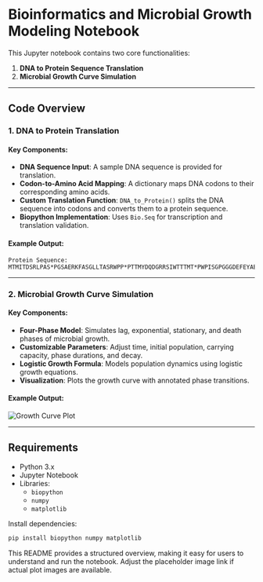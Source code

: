 # Bioinformatics and Microbial Growth Modeling Notebook

This Jupyter notebook contains two core functionalities:
1. **DNA to Protein Sequence Translation**
2. **Microbial Growth Curve Simulation**

---

## Code Overview

### 1. DNA to Protein Translation
#### Key Components:
- **DNA Sequence Input**: A sample DNA sequence is provided for translation.
- **Codon-to-Amino Acid Mapping**: A dictionary maps DNA codons to their corresponding amino acids.
- **Custom Translation Function**: `DNA_to_Protein()` splits the DNA sequence into codons and converts them to a protein sequence.
- **Biopython Implementation**: Uses `Bio.Seq` for transcription and translation validation.

#### Example Output:
```
Protein Sequence: MTMITDSRLPAS*PGSAERKFASGLLTASRWPP*PTTMYDQDGRRSIWTTTMT*PWPISGPGGGDEFEYAEFDRFFSGDQASMTYEMADLQDRVSVFGAA
```

---

### 2. Microbial Growth Curve Simulation
#### Key Components:
- **Four-Phase Model**: Simulates lag, exponential, stationary, and death phases of microbial growth.
- **Customizable Parameters**: Adjust time, initial population, carrying capacity, phase durations, and decay.
- **Logistic Growth Formula**: Models population dynamics using logistic growth equations.
- **Visualization**: Plots the growth curve with annotated phase transitions.

#### Example Output:
![Growth Curve Plot](https://via.placeholder.com/600x400/1f77b4/ffffff?text=Microbial+Growth+Curve)

---

## Requirements
- Python 3.x
- Jupyter Notebook
- Libraries:
  - `biopython`
  - `numpy`
  - `matplotlib`

Install dependencies:
```bash
pip install biopython numpy matplotlib
```

This README provides a structured overview, making it easy for users to understand and run the notebook. Adjust the placeholder image link if actual plot images are available.
